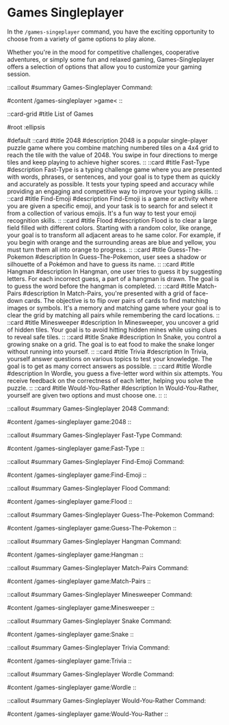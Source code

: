 # Games Singleplayer

In the `/games-singeplayer` command, you have the exciting opportunity to choose from a variety of game options to play alone.

Whether you're in the mood for competitive challenges, cooperative adventures, or simply some fun and relaxed gaming, Games-Singleplayer offers a selection of options that allow you to customize your gaming session.

::callout
#summary
Games-Singleplayer Command:

#content
/games-singleplayer >game<
::

::card-grid
#title
List of Games

#root
:ellipsis

#default
  ::card
  #title
  2048
  #description
  2048 is a popular single-player puzzle game where you combine matching numbered tiles on a 4x4 grid to reach the tile with the value of 2048. You swipe in four directions to merge tiles and keep playing to achieve higher scores.
  ::
  ::card
  #title
  Fast-Type
  #description
  Fast-Type is a typing challenge game where you are presented with words, phrases, or sentences, and your goal is to type them as quickly and accurately as possible. It tests your typing speed and accuracy while providing an engaging and competitive way to improve your typing skills.
  ::
  ::card
  #title
  Find-Emoji
  #description
  Find-Emoji is a game or activity where you are given a specific emoji, and your task is to search for and select it from a collection of various emojis. It's a fun way to test your emoji recognition skills.
  ::
  ::card
  #title
  Flood
  #description
  Flood is to clear a large field filled with different colors. Starting with a random color, like orange, your goal is to transform all adjacent areas to he same color. For example, if you begin with orange and the surrounding areas are blue and yellow, you must turn them all into orange to progress.
  ::
  ::card
  #title
  Guess-The-Pokemon
  #description
  In Guess-The-Pokemon, user sees a shadow or silhouette of a Pokémon and have to guess its name.
  ::
  ::card
  #title
  Hangman
  #description
  In Hangman, one user tries to guess it by suggesting letters. For each incorrect guess, a part of a hangman is drawn. The goal is to guess the word before the hangman is completed.
  ::
  ::card
  #title
  Match-Pairs
  #description
  In Match-Pairs, you're presented with a grid of face-down cards. The objective is to flip over pairs of cards to find matching images or symbols. It's a memory and matching game where your goal is to clear the grid by matching all pairs while remembering the card locations.
  ::
  ::card
  #title
  Minesweeper
  #description
  In Minesweeper, you uncover a grid of hidden tiles. Your goal is to avoid hitting hidden mines while using clues to reveal safe tiles.
  ::
  ::card
  #title
  Snake
  #description
  In Snake, you control a growing snake on a grid. The goal is to eat food to make the snake longer without running into yourself.
  ::
  ::card
  #title
  Trivia
  #description
  In Trivia, yourself answer questions on various topics to test your knowledge. The goal is to get as many correct answers as possible.
  ::
  ::card
  #title
  Wordle
  #description
  In Wordle, you guess a five-letter word within six attempts. You receive feedback on the correctness of each letter, helping you solve the puzzle.
  ::
  ::card
  #title
  Would-You-Rather
  #description
  In Would-You-Rather, yourself are given two options and must choose one.
  ::
::

::callout
#summary
Games-Singleplayer 2048 Command:

#content
/games-singleplayer game:2048
::

::callout
#summary
Games-Singleplayer Fast-Type Command:

#content
/games-singleplayer game:Fast-Type
::

::callout
#summary
Games-Singleplayer Find-Emoji Command:

#content
/games-singleplayer game:Find-Emoji
::

::callout
#summary
Games-Singleplayer Flood Command:

#content
/games-singleplayer game:Flood
::

::callout
#summary
Games-Singleplayer Guess-The-Pokemon Command:

#content
/games-singleplayer game:Guess-The-Pokemon
::

::callout
#summary
Games-Singleplayer Hangman Command:

#content
/games-singleplayer game:Hangman
::

::callout
#summary
Games-Singleplayer Match-Pairs Command:

#content
/games-singleplayer game:Match-Pairs
::

::callout
#summary
Games-Singleplayer Minesweeper Command:

#content
/games-singleplayer game:Minesweeper
::

::callout
#summary
Games-Singleplayer Snake Command:

#content
/games-singleplayer game:Snake
::

::callout
#summary
Games-Singleplayer Trivia Command:

#content
/games-singleplayer game:Trivia
::

::callout
#summary
Games-Singleplayer Wordle Command:

#content
/games-singleplayer game:Wordle
::

::callout
#summary
Games-Singleplayer Would-You-Rather Command:

#content
/games-singleplayer game:Would-You-Rather
::